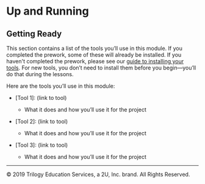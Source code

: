 # Up and Running

## Getting Ready

This section contains a list of the tools you’ll use in this module. If you completed the prework, some of these will already be installed. If you haven't completed the prework, please see our [guide to installing your tools](https://coding-bootcamp-fsf-prework.readthedocs-hosted.com/en/latest/modules/chapter2/). For new tools, you don’t need to install them before you begin&mdash;you’ll do that during the lessons. 

Here are the tools you’ll use in this module:

* [Tool 1]: (link to tool)
    * What it does and how you’ll use it for the project

* [Tool 2]: (link to tool)
    * What it does and how you’ll use it for the project

* [Tool 3]: (link to tool)
    * What it does and how you’ll use it for the project

---
© 2019 Trilogy Education Services, a 2U, Inc. brand. All Rights Reserved.
